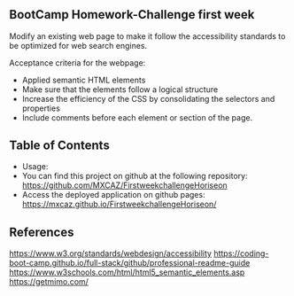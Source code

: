 # <Horiseon First-week-challenge>

## BootCamp Homework-Challenge first week

Modify an existing web page to make it follow the accessibility standards to be optimized for web search engines.

Acceptance criteria for the webpage:

- Applied semantic HTML elements
- Make sure that the elements follow a logical structure 
- Increase the efficiency of the CSS by consolidating the selectors and properties
- Include comments before each element or section of the page.

## Table of Contents 

- Usage:
- You can find this project on github at the following repository: https://github.com/MXCAZ/FirstweekchallengeHoriseon
- Access the deployed application on github pages: https://mxcaz.github.io/FirstweekchallengeHoriseon/

## References

https://www.w3.org/standards/webdesign/accessibility
https://coding-boot-camp.github.io/full-stack/github/professional-readme-guide
https://www.w3schools.com/html/html5_semantic_elements.asp
https://getmimo.com/

